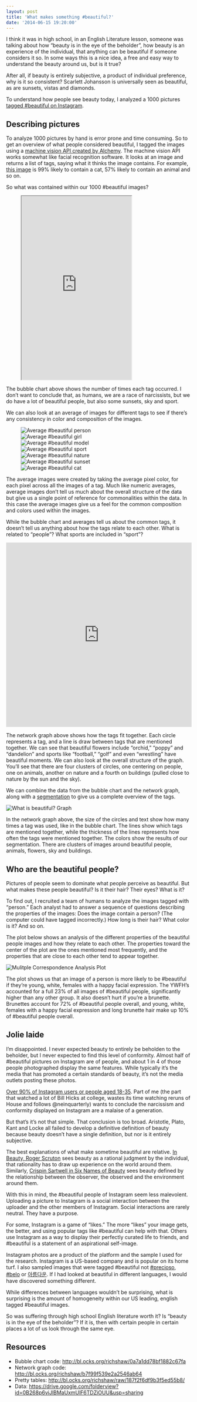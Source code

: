 ```yaml
---
layout: post
title: 'What makes something #beautiful?'
date: '2014-06-15 19:20:00'
---
```


I think it was in high school, in an English Literature lesson, someone was talking about how “beauty is in the eye of the beholder”, how beauty is an experience of the individual, that anything can be beautiful if someone considers it so. In some ways this is a nice idea, a free and easy way to understand the beauty around us, but is it true?

After all, if beauty is entirely subjective, a product of individual preference, why is it so consistent? Scarlett Johansson is universally seen as beautiful, as are sunsets, vistas and diamonds. 

To understand how people see beauty today, I analyzed a 1000 pictures [tagged #beautiful on Instagram](http://iconosquare.com/tag/beautiful/). 

## Describing pictures

To analyze 1000 pictures by hand is error prone and time consuming. So to get an overview of what people considered beautiful, I tagged the images using a [machine vision API created by Alchemy](http://www.alchemyapi.com/products/features/image-tagging/). The machine vision API works somewhat like facial recognition software. It looks at an image and returns a list of tags, saying what it thinks the image contains. For example, [this image](http://demo1.alchemyapi.com/images/vision/emaxfpo.jpg) is 99% likely to contain a cat, 57% likely to contain an animal and so on. 

So what was contained within our 1000 #beautiful images?

<figure class='fullwidth'>
<iframe style="height:500px;" src="http://bl.ocks.org/richshaw/raw/0a7a1dd78bf1882c67fa/" marginwidth="0" marginheight="0" scrolling="no"></iframe>
</figure>

The bubble chart above shows the number of times each tag occurred. I don’t want to conclude that, as humans, we are a race of narcissists, but we do have a lot of beautiful people, but also some sunsets, sky and sport.

We can also look at an average of images for different tags to see if there’s any consistency in color and composition of the images. 

<figure class="fullwidth image-quilt js-packery" data-packery-options='{ "itemSelector": ".image-quilt-item", "gutter": 0 }'>
    <div class="image-quilt-item"><img alt="Average #beautiful person" src="/assets/beautiful-average/person.jpg"></div>
    <div class="image-quilt-item"><img alt="Average #beautiful girl" src="/assets/beautiful-average/girl.jpg"></div>
    <div class="image-quilt-item"><img alt="Average #beautiful model" src="/assets/beautiful-average/model.jpg"></div>
    <div class="image-quilt-item"><img alt="Average #beautiful sport" src="/assets/beautiful-average/sport.jpg"></div>
    <div class="image-quilt-item"><img alt="Average #beautiful nature" src="/assets/beautiful-average/nature.jpg"></div>
    <div class="image-quilt-item"><img alt="Average #beautiful sunset" src="/assets/beautiful-average/sunset.jpg"></div>
    <div class="image-quilt-item"><img alt="Average #beautiful cat" src="/assets/beautiful-average/cat.jpg"></div>
</figure>

The average images were created by taking the average pixel color, for each pixel across all the images of a tag. Much like numeric averages, average images don’t tell us much about the overall structure of the data but give us a single point of reference for commonalities within the data. In this case the average images give us a feel for the common composition and colors used within the images.     

While the bubble chart and averages tell us about the common tags, it doesn’t tell us anything about how the tags relate to each other. What is related to “people”? What sports are included in “sport”?

<iframe style="width: 100%;
height: 500px;
border: 1px solid #DEDEDE;" src="http://bl.ocks.org/richshaw/raw/b7f99f539e2a2546ab64/" marginwidth="0" marginheight="0" scrolling="no"></iframe>

The network graph above shows how the tags fit together. Each circle represents a tag, and a line is draw between tags that are mentioned together. We can see that beautiful flowers include “orchid,” “poppy” and “dandelion” and sports like “football,” “golf” and even “wrestling” have beautiful moments. We can also look at the overall structure of the graph. You’ll see that there are four clusters of circles, one centering on people, one on animals, another on nature and a fourth on buildings (pulled close to nature by the sun and the sky).

We can combine the data from the bubble chart and the network graph, along with a [segmentation](http://arxiv.org/pdf/physics/0602124.pdf) to give us a complete overview of the tags.

![What is beautiful? Graph](/assets/beautifulgraph.svg)

In the network graph above, the size of the circles and text show how many times a tag was used, like in the bubble chart. The lines show which tags are mentioned together, while the thickness of the lines represents how often the tags were mentioned together. The colors show the results of our segmentation. There are clusters of images around beautiful people, animals, flowers, sky and buildings.

## Who are the beautiful people?

Pictures of people seem to dominate what people perceive as beautiful. But what makes these people beautiful? Is it their hair? Their eyes? What is it?

To find out, I recruited a team of humans to analyze the images tagged with “person.” Each analyst had to answer a sequence of questions describing the properties of the images: Does the image contain a person? (The computer could have tagged incorrectly.) How long is their hair? What color is it? And so on. 

The plot below shows an analysis of the different properties of the beautiful people images and how they relate to each other. The properties toward the center of the plot are the ones mentioned most frequently, and the properties that are close to each other tend to appear together.

![Mulitple Correspondence Analysis Plot](/assets/MCA.svg)

The plot shows us that an image of a person is more likely to be #beautiful if they’re young, white, females with a happy facial expression. The YWFH’s accounted for a full 23% of all images of #beautiful people, significantly higher than any other group. It also doesn’t hurt if you’re a brunette. Brunettes account for 72% of #beautiful people overall, and young, white, females with a happy facial expression and long brunette hair make up 10% of #beautiful people overall. 

## Jolie laide
I’m disappointed. I never expected beauty to entirely be beholden to the beholder, but I never expected to find this level of conformity. Almost half of #beautiful pictures on Instagram are of people, and about 1 in 4 of those people photographed display the same features. While typically it’s the media that has promoted a certain standards of beauty, it’s not the media outlets posting these photos. 

[Over 90% of Instagram users or people aged 18-35](http://www.businessinsider.com/instagram-demographics-2013-12). Part of me (the part that watched a lot of Bill Hicks at college, wastes its time watching reruns of House and follows @neinquarterly) wants to conclude the narcissism and conformity displayed on Instagram are a malaise of a generation. 

But that’s it’s not that simple. That conclusion is too broad. Aristotle, Plato, Kant and Locke all failed to develop a definitive definition of beauty because beauty doesn’t have a single definition, but nor is it entirely subjective.

The best explanations of what make sometime beautiful are relative. [In Beauty, Roger Scruton](http://www.amazon.com/gp/product/0199229759/ref=as_li_tl?ie=UTF8&camp=1789&creative=9325&creativeASIN=0199229759&linkCode=as2&tag=richshaw-20) sees beauty as a rational judgment by the individual, that rationality has to draw up experience on the world around them. Similarly, [Crispin Sartwell in Six Names of Beauty](http://www.amazon.com/gp/product/0415979927/ref=as_li_tl?ie=UTF8&camp=1789&creative=9325&creativeASIN=0415979927&linkCode=as2&tag=richshaw-20) sees beauty defined by the relationship between the observer, the observed and the environment around them.   

With this in mind, the #beautiful people of Instagram seem less malevolent. Uploading a picture to Instagram is a social interaction between the uploader and the other members of Instagram. Social interactions are rarely neutral. They have a purpose. 

For some, Instagram is a game of “likes.” The more “likes” your image gets, the better, and using popular tags like #beautiful can help with that. Others use Instagram as a way to display their perfectly curated life to friends, and #beautiful is a statement of an aspirational self-image. 

Instagram photos are a product of the platform and the sample I used for the research. Instagram is a US-based company and is popular on its home turf. I also sampled images that were tagged #beautiful not [#precioso](http://iconosquare.com/tag/precioso/), [#belo](http://iconosquare.com/tag/belo/) or [아름다운](http://iconosquare.com/tag/%EC%95%84%EB%A6%84%EB%8B%A4%EC%9A%B4/). If I had looked at beautiful in different languages, I would have discovered something different. 

While differences between languages wouldn’t be surprising, what is surprising is the amount of homogeneity within our US leading, english tagged #beautiful images. 

So was suffering through high school English literature worth it? Is “beauty is in the eye of the beholder”? If it is, then with certain people in certain places a lot of us look through the same eye.


## Resources

* Bubble chart code: http://bl.ocks.org/richshaw/0a7a1dd78bf1882c67fa
* Network graph code: http://bl.ocks.org/richshaw/b7f99f539e2a2546ab64
* Pretty tables: http://bl.ocks.org/richshaw/raw/187f2f6df9b3f5ed55b8/ 
* Data: https://drive.google.com/folderview?id=0B268p6viJlBMaUxmUlF6TDZiOUU&usp=sharing




